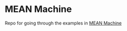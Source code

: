 # MEAN Machine
Repo for going through the examples in <a href="https://leanpub.com/mean-machine" target="blank">MEAN Machine</a>

